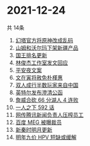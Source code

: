 # 2021-12-24
  共 14条

  <!-- BEGIN -->
  <!-- 最后更新时间:Fri Dec 24 2021 07:11:19 GMT+0000 (Coordinated Universal Time) -->
  1. [幻塔官方将原神改成乱码](https://www.zhihu.com/search?q=原神)
1. [山姆和沃尔玛下架新疆产品](https://www.zhihu.com/search?q=山姆下架新疆产品)
1. [国王排名更新](https://www.zhihu.com/search?q=国王排名)
1. [林俊杰工作室发文回应](https://www.zhihu.com/search?q=林俊杰)
1. [平安夜文案](https://www.zhihu.com/search?q=平安夜)
1. [文在寅将赦免朴槿惠](https://www.zhihu.com/search?q=朴槿惠)
1. [双人成行半数玩家来自中国](https://www.zhihu.com/search?q=双人成行)
1. [英特尔发布澄清公函](https://www.zhihu.com/search?q=英特尔)
1. [詹威合砍 66 分湖人 4 连败](https://www.zhihu.com/search?q=湖人)
1. [一人之下 592 话](https://www.zhihu.com/search?q=一人之下)
1. [网传腾讯新闻负责人压榨员工](https://www.zhihu.com/search?q=腾讯新闻负责人)
1. [百度 MEG 被曝裁员](https://www.zhihu.com/search?q=百度MEG)
1. [新秦时明月更新](https://www.zhihu.com/search?q=新秦时明月)
1. [明年九价 HPV 短缺或缓解](https://www.zhihu.com/search?q=九价)
  <!-- END -->
  